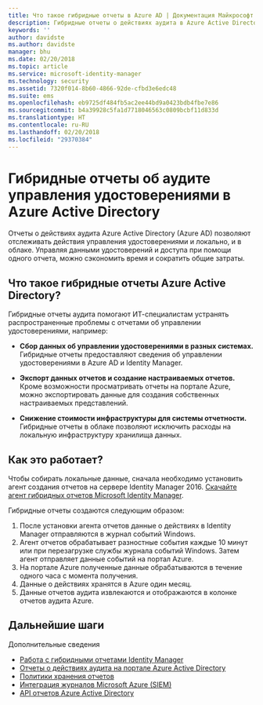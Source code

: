 ```yaml
---
title: Что такое гибридные отчеты в Azure AD | Документация Майкрософт
description: Гибридные отчеты о действиях аудита в Azure Active Directory позволяют просматривать облачные и локальные события аудита.
keywords: ''
author: davidste
ms.author: davidste
manager: bhu
ms.date: 02/20/2018
ms.topic: article
ms.service: microsoft-identity-manager
ms.technology: security
ms.assetid: 7320f014-8b60-4866-92de-cfbd3e6edc48
ms.suite: ems
ms.openlocfilehash: eb9725df484fb5ac2ee44bd9a0423bdb4fbe7e86
ms.sourcegitcommit: b4a39928c5fa1d7718046563c0809bcbf11d833d
ms.translationtype: HT
ms.contentlocale: ru-RU
ms.lasthandoff: 02/20/2018
ms.locfileid: "29370384"
---
```

# <a name="hybrid-identity-management-audit-reporting-in-azure-active-directory"></a>Гибридные отчеты об аудите управления удостоверениями в Azure Active Directory
Отчеты о действиях аудита Azure Active Directory (Azure AD) позволяют отслеживать действия управления удостоверениями и локально, и в облаке. Управляя данными удостоверений и доступа при помощи одного отчета, можно сэкономить время и сократить общие затраты.

## <a name="what-is-azure-active-directory-hybrid-reporting"></a>Что такое гибридные отчеты Azure Active Directory?
Гибридные отчеты аудита помогают ИТ-специалистам устранять распространенные проблемы с отчетами об управлении удостоверениями, например:

* **Сбор данных об управлении удостоверениями в разных системах.** Гибридные отчеты предоставляют сведения об управлении удостоверениями в Azure AD и Identity Manager.

* **Экспорт данных отчетов и создание настраиваемых отчетов.** Кроме возможности просматривать отчеты на портале Azure, можно экспортировать данные для создания собственных настраиваемых представлений.

* **Снижение стоимости инфраструктуры для системы отчетности.** Гибридные отчеты в облаке позволяют исключить расходы на локальную инфраструктуру хранилища данных.

## <a name="how-does-it-work"></a>Как это работает?

Чтобы собирать локальные данные, сначала необходимо установить агент создания отчетов на сервере Identity Manager 2016. [Скачайте агент гибридных отчетов Microsoft Identity Manager](https://www.microsoft.com/download/details.aspx?id=55112).

Гибридные отчеты создаются следующим образом:
1. После установки агента отчетов данные о действиях в Identity Manager отправляются в журнал событий Windows.
2. Агент отчетов обрабатывает разностные события каждые 10 минут или при перезагрузке службы журнала событий Windows. Затем агент отправляет данные событий на портал Azure.
3. На портале Azure полученные данные обрабатываются в течение одного часа с момента получения.
4. Данные о действиях хранятся в Azure один месяц.
5. Данные отчетов аудита извлекаются и отображаются в колонке отчетов аудита Azure.

## <a name="next-steps"></a>Дальнейшие шаги
Дополнительные сведения
- [Работа с гибридными отчетами Identity Manager](working-with-identity-manager-hybrid-reporting.md)
- [Отчеты о действиях аудита на портале Azure Active Directory](https://docs.microsoft.com/azure/active-directory/active-directory-reporting-activity-audit-logs)
- [Политики хранения отчетов](https://docs.microsoft.com/azure/active-directory/active-directory-reporting-retention)
- [Интеграция журналов Microsoft Azure (SIEM)](https://docs.microsoft.com/azure/security/security-azure-log-integration-overview)
- [API отчетов Azure Active Directory](https://docs.microsoft.com/azure/active-directory/active-directory-reporting-api-getting-started)
